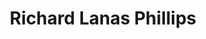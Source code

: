 ---
name: Richard Lanas Phillips
title: Richard Lanas Phillips
description: Discrimination in Algorithmic Decision-making
group: Working Groups
task: Discrimination in Algorithmic Decision-making
time: 
link: https://www.cs.cornell.edu/~richard/
image: "/assets/organization/past_leadership/richard_lanas_phillips.png"
---